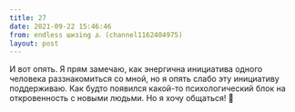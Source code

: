 ```yaml
---
title: 27
date: 2021-09-22 15:46:46
from: endless шизing ⍼ (channel1162404975)
layout: post
---
```


И вот опять. Я прям замечаю, как энергична инициатива одного человека раззнакомиться со мной, но я опять слабо эту инициативу поддерживаю. Как будто появился какой-то психологический блок на откровенность с новыми людьми. 
Но я хочу общаться!
👥
